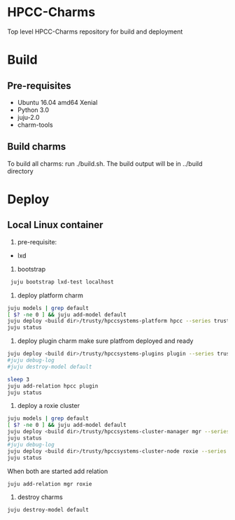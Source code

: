 # HPCC-Charms
Top level HPCC-Charms repository for build and deployment

# Build
##  Pre-requisites
- Ubuntu 16.04 amd64 Xenial
- Python 3.0
- juju-2.0 
- charm-tools

## Build charms
To build all charms: run ./build.sh. The build output will be in ../build directory

# Deploy
## Local Linux container
1. pre-requisite:
- lxd

1. bootstrap
```sh
 juju bootstrap lxd-test localhost
```
1. deploy platform charm
```sh
juju models | grep default
[ $? -ne 0 ] && juju add-model default
juju deploy <build dir>/trusty/hpccsystems-platform hpcc --series trusty
juju status
```

1. deploy plugin charm
make sure platfrom deployed and ready
```sh
juju deploy <build dir>/trusty/hpccsystems-plugins plugin --series trusty
#juju debug-log
#juju destroy-model default

sleep 3
juju add-relation hpcc plugin
juju status
```

1. deploy a roxie cluster
```sh
juju models | grep default
[ $? -ne 0 ] && juju add-model default
juju deploy <build dir>/trusty/hpccsystems-cluster-manager mgr --series trusty
juju status
#juju debug-log
juju deploy <build dir>/trusty/hpccsystems-cluster-node roxie --series trusty
juju status
```
When both are started add relation
```sh
juju add-relation mgr roxie
```


1. destroy charms
```sh
juju destroy-model default
```
